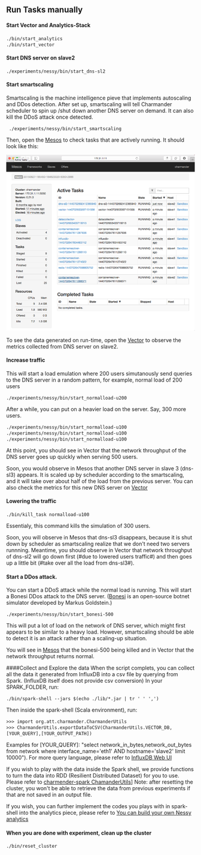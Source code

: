 Run Tasks manually 
----------------------

#### Start Vector and Analytics-Stack
  
    ./bin/start_analytics
    ./bin/start_vector

#### Start DNS server on slave2

    ./experiments/nessy/bin/start_dns-sl2


#### Start smartscaling 
Smartscaling is the machine intelligence pieve that implements autoscaling and DDos detection. After set up, smartscaling will tell Charmander scheduler to spin up /shut down another DNS server on demand. It can also kill the DDoS attack once detected.
	
	 ./experiments/nessy/bin/start_smartscaling

Then, open the [Mesos][2] to check tasks that are actively running. It should look like this:

![image](https://github.com/att-innovate/charmander-experiment-nessy/blob/master/docs/MesosExp.png?raw=true)


To see the data generated on run-time, open the [Vector][3] to observe the metrics collected from DNS server on slave2.


#### Increase traffic 
This will start a load emulation where 200 users simutanously send queries to the DNS server in a random pattern, for example, normal load of 200 users

    ./experiments/nessy/bin/start_normalload-u200


After a while, you can put on a heavier load on the server. Say, 300 more users.
    
    ./experiments/nessy/bin/start_normalload-u100
    ./experiments/nessy/bin/start_normalload-u100
    ./experiments/nessy/bin/start_normalload-u100

At this point, you should see in Vector that the network throughput of the DNS server goes up quickly when serving 500 users. 

Soon, you would observe in Mesos that another DNS server in slave 3 (dns-sl3) appears. It is scaled up by scheduler according to the smartscaling, and it will take over about half of the load from the previous server. 
You can also check the metrics for this new DNS server on [Vector][3]


#### Lowering the traffic

    ./bin/kill_task normalload-u100

Essentialy, this command kills the simulation of 300 users.

Soon, you will observe in Mesos that dns-sl3 disappears, because it is shut down by scheduler as smartscaling realize that we don't need two servers runnning. Meantime, you should observe in Vector that network throughput of dns-sl2 will go down first (#due to lowered users traffic#) and then goes up a little bit (#take over all the load from dns-sl3#).

#### Start a DDos attack.

You can start a DDoS attack while the normal load is running. This will start a Bonesi DDos attack to the DNS server. ([Bonesi](https://github.com/markus-go/bonesi) is an open-source botnet simulator developed by Markus Goldstein.)

    ./experiments/nessy/bin/start_bonesi-500
    
This will put a lot of load on the network of DNS server, which might first appears to be similar to a heavy load. However, smartscaling should be able to detect it is an attack rather than a scaling-up situation. 

You will see in [Mesos][2] that the bonesi-500 being killed and in Vector that the network throughput returns normal.


####Collect and Explore the data
When the script complets, you can collect all the data it generated from InfluxDB into a csv file by querying from Spark. (InfluxDB itself does not provide csv conversion)
In your SPARK_FOLDER, run:

	./bin/spark-shell --jars $(echo ./lib/*.jar | tr ' ' ',')  

Then inside the spark-shell (Scala environment), run:

	>>> import org.att.charmander.CharmanderUtils
	>>> CharmanderUtils.exportDataToCSV(CharmanderUtils.VECTOR_DB,[YOUR_QUERY],[YOUR_OUTPUT_PATH])

Examples for [YOUR_QUERY]: "select network_in_bytes,network_out_bytes from network where interface_name='eth1' AND hostname='slave2' limit 10000"). For more query language, please refer to [InfluxDB Web UI][1]


If you wish to play with the data inside the Spark shell, we provide functions to turn the data into RDD (Resilient Distributed Dataset) for you to use. Please refer to [charmender-spark ChamanderUtils][4]]
Note: after resetting the cluster, you won't be able to retrieve the data from previous experiments if that are not saved in an output file.

If you wish, you can further implement the codes you plays with in spark-shell into the analytics piece, please refer to [You can build your own Nessy analytics][5]


#### When you are done with experiment, clean up the cluster

    ./bin/reset_cluster


[1]: https://influxdb.com/docs/v0.8/introduction/getting_started.html
[2]: http://172.31.1.11:5050/#/
[3]: http://172.31.2.11:31790/#/?host=slave3&hostspec=localhost
[4]: https://github.com/att-innovate/charmander-spark/blob/master/src/main/scala/org/att/charmander/CharmanderUtils.scala
[5]: https://github.com/att-innovate/charmander-experiment-nessy/blob/master/analytics/README